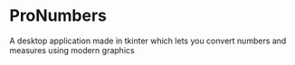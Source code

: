 # ProNumbers
A desktop application made in tkinter which lets you convert numbers and measures using modern graphics
